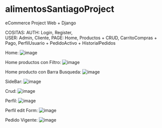 # alimentosSantiagoProject
eCommerce Project Web + Django

COSITAS:
AUTH: Login, Register,  
USER: Admin, Cliente,
PAGE: Home, 
Productos + CRUD,
CarritoCompras + Pago,
PerfilUsuario + PedidoActivo + HistorialPedidos

Home:
![image](https://user-images.githubusercontent.com/101838235/172025800-1e6d4436-8406-4f22-8afd-573db58995c7.png)

Home productos con Filtro:
![image](https://user-images.githubusercontent.com/101838235/172025877-4a18a7e9-1097-450b-893f-417fec97ba24.png)

Home producto con Barra Busqueda:
![image](https://user-images.githubusercontent.com/101838235/172025933-764cf9d4-2510-4afc-8abf-fded781ee65c.png)

SideBar:
![image](https://user-images.githubusercontent.com/101838235/172026065-63a776fc-024a-4e12-bdb5-0a419d1d6a50.png)

Crud:
![image](https://user-images.githubusercontent.com/101838235/172025807-9e4a0ce4-eea0-40e3-884d-ec1546e4150d.png)

Perfil:
![image](https://user-images.githubusercontent.com/101838235/172025842-7148c824-7279-4f79-9b64-64f66969dac5.png)

Perfil edit Form:
![image](https://user-images.githubusercontent.com/101838235/172025855-ba663952-d5ce-4d8e-b265-4c2cd26a643d.png)

Pedido Vigente:
![image](https://user-images.githubusercontent.com/101838235/172025865-cda99b34-4d78-469b-aeb4-b6206f5a5e5b.png)
